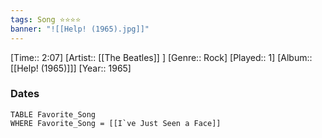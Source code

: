 ```yaml
---
tags: Song ⭐⭐⭐⭐ 
banner: "![[Help! (1965).jpg]]"
---
```

[Time:: 2:07]
[Artist:: [[The Beatles]] ]
[Genre:: Rock]
[Played:: 1]
[Album:: [[Help! (1965)]]]
[Year:: 1965]
### Dates
````dataview
TABLE Favorite_Song
WHERE Favorite_Song = [[I`ve Just Seen a Face]]
````
